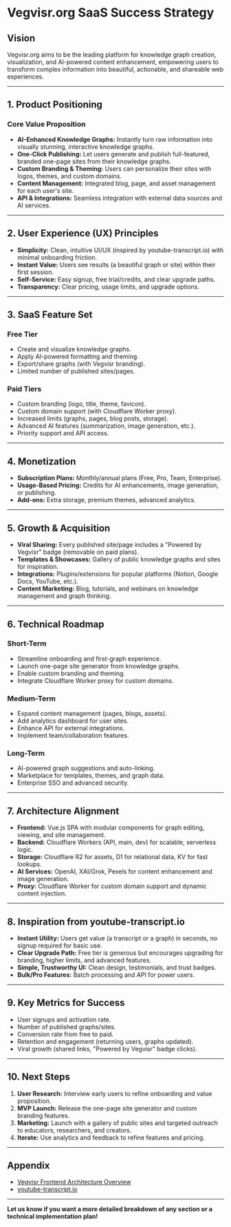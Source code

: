 # Vegvisr.org SaaS Success Strategy

## Vision

Vegvisr.org aims to be the leading platform for knowledge graph creation, visualization, and AI-powered content enhancement, empowering users to transform complex information into beautiful, actionable, and shareable web experiences.

---

## 1. Product Positioning

### Core Value Proposition

- **AI-Enhanced Knowledge Graphs:** Instantly turn raw information into visually stunning, interactive knowledge graphs.
- **One-Click Publishing:** Let users generate and publish full-featured, branded one-page sites from their knowledge graphs.
- **Custom Branding & Theming:** Users can personalize their sites with logos, themes, and custom domains.
- **Content Management:** Integrated blog, page, and asset management for each user's site.
- **API & Integrations:** Seamless integration with external data sources and AI services.

---

## 2. User Experience (UX) Principles

- **Simplicity:** Clean, intuitive UI/UX (inspired by youtube-transcript.io) with minimal onboarding friction.
- **Instant Value:** Users see results (a beautiful graph or site) within their first session.
- **Self-Service:** Easy signup, free trial/credits, and clear upgrade paths.
- **Transparency:** Clear pricing, usage limits, and upgrade options.

---

## 3. SaaS Feature Set

### Free Tier

- Create and visualize knowledge graphs.
- Apply AI-powered formatting and theming.
- Export/share graphs (with Vegvisr branding).
- Limited number of published sites/pages.

### Paid Tiers

- Custom branding (logo, title, theme, favicon).
- Custom domain support (with Cloudflare Worker proxy).
- Increased limits (graphs, pages, blog posts, storage).
- Advanced AI features (summarization, image generation, etc.).
- Priority support and API access.

---

## 4. Monetization

- **Subscription Plans:** Monthly/annual plans (Free, Pro, Team, Enterprise).
- **Usage-Based Pricing:** Credits for AI enhancements, image generation, or publishing.
- **Add-ons:** Extra storage, premium themes, advanced analytics.

---

## 5. Growth & Acquisition

- **Viral Sharing:** Every published site/page includes a "Powered by Vegvisr" badge (removable on paid plans).
- **Templates & Showcases:** Gallery of public knowledge graphs and sites for inspiration.
- **Integrations:** Plugins/extensions for popular platforms (Notion, Google Docs, YouTube, etc.).
- **Content Marketing:** Blog, tutorials, and webinars on knowledge management and graph thinking.

---

## 6. Technical Roadmap

### Short-Term

- Streamline onboarding and first-graph experience.
- Launch one-page site generator from knowledge graphs.
- Enable custom branding and theming.
- Integrate Cloudflare Worker proxy for custom domains.

### Medium-Term

- Expand content management (pages, blogs, assets).
- Add analytics dashboard for user sites.
- Enhance API for external integrations.
- Implement team/collaboration features.

### Long-Term

- AI-powered graph suggestions and auto-linking.
- Marketplace for templates, themes, and graph data.
- Enterprise SSO and advanced security.

---

## 7. Architecture Alignment

- **Frontend:** Vue.js SPA with modular components for graph editing, viewing, and site management.
- **Backend:** Cloudflare Workers (API, main, dev) for scalable, serverless logic.
- **Storage:** Cloudflare R2 for assets, D1 for relational data, KV for fast lookups.
- **AI Services:** OpenAI, XAI/Grok, Pexels for content enhancement and image generation.
- **Proxy:** Cloudflare Worker for custom domain support and dynamic content injection.

---

## 8. Inspiration from youtube-transcript.io

- **Instant Utility:** Users get value (a transcript or a graph) in seconds, no signup required for basic use.
- **Clear Upgrade Path:** Free tier is generous but encourages upgrading for branding, higher limits, and advanced features.
- **Simple, Trustworthy UI:** Clean design, testimonials, and trust badges.
- **Bulk/Pro Features:** Batch processing and API for power users.

---

## 9. Key Metrics for Success

- User signups and activation rate.
- Number of published graphs/sites.
- Conversion rate from free to paid.
- Retention and engagement (returning users, graphs updated).
- Viral growth (shared links, "Powered by Vegvisr" badge clicks).

---

## 10. Next Steps

1. **User Research:** Interview early users to refine onboarding and value proposition.
2. **MVP Launch:** Release the one-page site generator and custom branding features.
3. **Marketing:** Launch with a gallery of public sites and targeted outreach to educators, researchers, and creators.
4. **Iterate:** Use analytics and feedback to refine features and pricing.

---

## Appendix

- [Vegvisr Frontend Architecture Overview](ARCHITECTURE.md)
- [youtube-transcript.io](https://www.youtube-transcript.io/)

---

**Let us know if you want a more detailed breakdown of any section or a technical implementation plan!**
